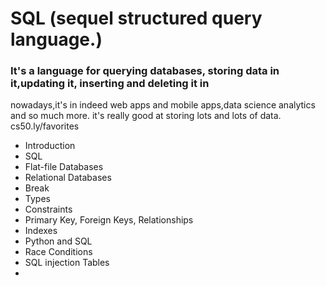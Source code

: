 # SQL (sequel structured query language.)

### It's a language for querying databases, storing data in it,updating it, inserting and deleting it in  

nowadays,it's in indeed web apps and mobile apps,data science analytics and so much more.
it's really good at storing lots and lots of data.
cs50.ly/favorites 

- Introduction
- SQL
- Flat-file Databases
- Relational Databases
- Break 
- Types
- Constraints
- Primary Key, Foreign Keys, Relationships
- Indexes
- Python and SQL
- Race Conditions
- SQL injection Tables
- 